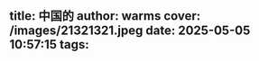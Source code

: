 title: 中国的
author: warms
cover: /images/21321321.jpeg
date: 2025-05-05 10:57:15
tags:
---
[](https://)
